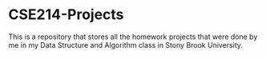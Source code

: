 # CSE214-Projects
This is a repository that stores all the homework projects that were done by me in my Data Structure and Algorithm class in Stony Brook University.
